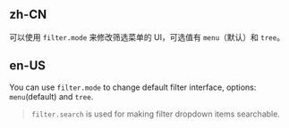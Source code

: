 ## zh-CN

可以使用 `filter.mode` 来修改筛选菜单的 UI，可选值有 `menu`（默认）和 `tree`。

## en-US

You can use `filter.mode` to change default filter interface, options: `menu`(default) and `tree`.

> `filter.search` is used for making filter dropdown items searchable.
